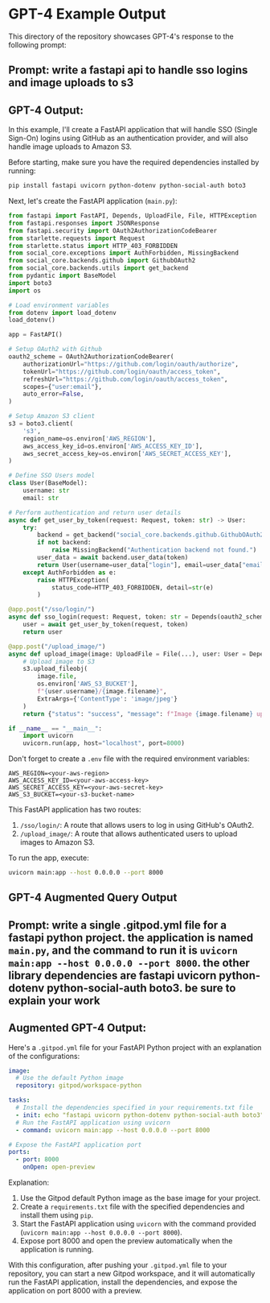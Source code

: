 # GPT-4 Example Output

This directory of the repository showcases GPT-4's response to the following prompt:

## Prompt: write a fastapi api to handle sso logins and image uploads to s3

## GPT-4 Output:

In this example, I'll create a FastAPI application that will handle SSO (Single Sign-On) logins using GitHub as an authentication provider, and will also handle image uploads to Amazon S3.

Before starting, make sure you have the required dependencies installed by running:

```sh
pip install fastapi uvicorn python-dotenv python-social-auth boto3
```

Next, let's create the FastAPI application (`main.py`):

```python
from fastapi import FastAPI, Depends, UploadFile, File, HTTPException
from fastapi.responses import JSONResponse
from fastapi.security import OAuth2AuthorizationCodeBearer
from starlette.requests import Request
from starlette.status import HTTP_403_FORBIDDEN
from social_core.exceptions import AuthForbidden, MissingBackend
from social_core.backends.github import GithubOAuth2
from social_core.backends.utils import get_backend
from pydantic import BaseModel
import boto3
import os

# Load environment variables
from dotenv import load_dotenv
load_dotenv()

app = FastAPI()

# Setup OAuth2 with Github
oauth2_scheme = OAuth2AuthorizationCodeBearer(
    authorizationUrl="https://github.com/login/oauth/authorize",
    tokenUrl="https://github.com/login/oauth/access_token",
    refreshUrl="https://github.com/login/oauth/access_token",
    scopes={"user:email"},
    auto_error=False,
)

# Setup Amazon S3 client
s3 = boto3.client(
    's3',
    region_name=os.environ['AWS_REGION'],
    aws_access_key_id=os.environ['AWS_ACCESS_KEY_ID'],
    aws_secret_access_key=os.environ['AWS_SECRET_ACCESS_KEY'],
)

# Define SSO Users model
class User(BaseModel):
    username: str
    email: str

# Perform authentication and return user details
async def get_user_by_token(request: Request, token: str) -> User:
    try:
        backend = get_backend("social_core.backends.github.GithubOAuth2")
        if not backend:
            raise MissingBackend("Authentication backend not found.")
        user_data = await backend.user_data(token)
        return User(username=user_data["login"], email=user_data["email"])
    except AuthForbidden as e:
        raise HTTPException(
            status_code=HTTP_403_FORBIDDEN, detail=str(e)
        )

@app.post("/sso/login/")
async def sso_login(request: Request, token: str = Depends(oauth2_scheme)):
    user = await get_user_by_token(request, token)
    return user

@app.post("/upload_image/")
async def upload_image(image: UploadFile = File(...), user: User = Depends(get_user_by_token)):
    # Upload image to S3
    s3.upload_fileobj(
        image.file,
        os.environ['AWS_S3_BUCKET'],
        f"{user.username}/{image.filename}",
        ExtraArgs={'ContentType': 'image/jpeg'}
    )
    return {"status": "success", "message": f"Image {image.filename} uploaded successfully"}

if __name__ == "__main__":
    import uvicorn
    uvicorn.run(app, host="localhost", port=8000)
```

Don't forget to create a `.env` file with the required environment variables:

```
AWS_REGION=<your-aws-region>
AWS_ACCESS_KEY_ID=<your-aws-access-key>
AWS_SECRET_ACCESS_KEY=<your-aws-secret-key>
AWS_S3_BUCKET=<your-s3-bucket-name>
```

This FastAPI application has two routes:

1. `/sso/login/`: A route that allows users to log in using GitHub's OAuth2.
2. `/upload_image/`: A route that allows authenticated users to upload images to Amazon S3.

To run the app, execute:

```sh
uvicorn main:app --host 0.0.0.0 --port 8000
```

## GPT-4 Augmented Query Output

## Prompt: write a single .gitpod.yml file for a fastapi python project. the application is named `main.py`, and the command to run it is `uvicorn main:app --host 0.0.0.0 --port 8000`. the other library dependencies are fastapi uvicorn python-dotenv python-social-auth boto3. be sure to explain your work

## Augmented GPT-4 Output:

Here's a `.gitpod.yml` file for your FastAPI Python project with an explanation of the configurations:

```yaml
image:
  # Use the default Python image
  repository: gitpod/workspace-python

tasks:
  # Install the dependencies specified in your requirements.txt file
  - init: echo "fastapi uvicorn python-dotenv python-social-auth boto3" > requirements.txt && pip install -r requirements.txt
  # Run the FastAPI application using uvicorn
  - command: uvicorn main:app --host 0.0.0.0 --port 8000

# Expose the FastAPI application port
ports:
  - port: 8000
    onOpen: open-preview
```

Explanation:

1. Use the Gitpod default Python image as the base image for your project.
2. Create a `requirements.txt` file with the specified dependencies and install them using `pip`.
3. Start the FastAPI application using `uvicorn` with the command provided (`uvicorn main:app --host 0.0.0.0 --port 8000`).
4. Expose port 8000 and open the preview automatically when the application is running.

With this configuration, after pushing your `.gitpod.yml` file to your repository, you can start a new Gitpod workspace, and it will automatically run the FastAPI application, install the dependencies,
and expose the application on port 8000 with a preview.